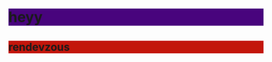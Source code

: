 <head>
</head>
<body>
<h1 style="background-color:#48047D;">heyy</h1>
<h2 style="background-color:#C3160B;">rendevzous</h2>
</body>
